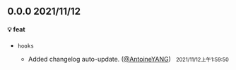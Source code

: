 ## 0.0.0  2021/11/12

#### 💡  feat

- `hooks`

  - Added changelog auto-update. ([@AntoineYANG](https://github.com/AntoineYANG))&nbsp;&nbsp;&nbsp;<small data-date="1636653590806">2021/11/12上午1:59:50</small>


